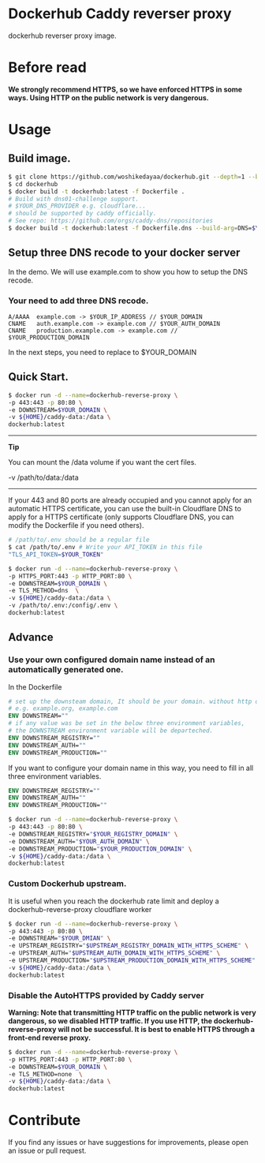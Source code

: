 # Dockerhub Caddy reverser proxy
dockerhub reverser proxy image.

# Before read
**We strongly recommend HTTPS, so we have enforced HTTPS in some ways.
Using HTTP on the public network is very dangerous.**

# Usage
## Build image.
```sh
$ git clone https://github.com/woshikedayaa/dockerhub.git --depth=1 --branch=main
$ cd dockerhub
$ docker build -t dockerhub:latest -f Dockerfile .
# Build with dns01-challenge support.
# $YOUR_DNS_PROVIDER e.g. cloudflare...
# should be supported by caddy officially.
# See repo: https://github.com/orgs/caddy-dns/repositories
$ docker build -t dockerhub:latest -f Dockerfile.dns --build-arg=DNS=$YOUR_DNS_PROVIDER.
```

## Setup three DNS recode to your docker server
In the demo. We will use example.com to show you how to setup the DNS recode.
### Your need to add three DNS recode.
```text
A/AAAA  example.com -> $YOUR_IP_ADDRESS // $YOUR_DOMAIN
CNAME   auth.example.com -> example.com // $YOUR_AUTH_DOMAIN
CNAME   production.example.com -> example.com // $YOUR_PRODUCTION_DOMAIN
```
In the next steps, you  need to replace to $YOUR_DOMAIN
## Quick Start.
```sh
$ docker run -d --name=dockerhub-reverse-proxy \
-p 443:443 -p 80:80 \
-e DOWNSTREAM=$YOUR_DOMAIN \
-v ${HOME}/caddy-data:/data \
dockerhub:latest
```
- - -
**Tip**

You can mount the /data volume if you want the cert files.

-v /path/to/data:/data
- - -
If your 443 and 80 ports are already occupied and you cannot apply for an automatic HTTPS certificate,
you can use the built-in Cloudflare DNS to apply for a HTTPS certificate
(only supports Cloudflare DNS, you can modify the Dockerfile if you need others).

```sh
# /path/to/.env should be a regular file
$ cat /path/to/.env # Write your API_TOKEN in this file
"TLS_API_TOKEN=$YOUR_TOKEN"

$ docker run -d --name=dockerhub-reverse-proxy \
-p HTTPS_PORT:443 -p HTTP_PORT:80 \
-e DOWNSTREAM=$YOUR_DOMAIN \
-e TLS_METHOD=dns  \
-v ${HOME}/caddy-data:/data \
-v /path/to/.env:/config/.env \
dockerhub:latest
```

## Advance
### Use your own configured domain name instead of an automatically generated one.
In the Dockerfile
```Dockerfile
# set up the downsteam domain, It should be your domain. without http or https schemes.
# e.g. example.org, example.com
ENV DOWNSTREAM=""
# if any value was be set in the below three environment variables,
# the DOWNSTREAM environment variable will be departeched.
ENV DOWNSTREAM_REGISTRY=""
ENV DOWNSTREAM_AUTH=""
ENV DOWNSTREAM_PRODUCTION=""
```
If you want to configure your domain name in this way,
you need to fill in all three environment variables.
```Dockerfile
ENV DOWNSTREAM_REGISTRY=""
ENV DOWNSTREAM_AUTH=""
ENV DOWNSTREAM_PRODUCTION=""
```
```sh
$ docker run -d --name=dockerhub-reverse-proxy \
-p 443:443 -p 80:80 \
-e DOWNSTREAM_REGISTRY="$YOUR_REGISTRY_DOMAIN" \
-e DOWNSTREAM_AUTH="$YOUR_AUTH_DOMAIN" \
-e DOWNSTREAM_PRODUCTION="$YOUR_PRODUCTION_DOMAIN" \
-v ${HOME}/caddy-data:/data \
dockerhub:latest
```
### Custom Dockerhub upstream.
It is useful when you reach the dockerhub rate limit and deploy a dockerhub-reverse-proxy cloudflare worker
```sh
$ docker run -d --name=dockerhub-reverse-proxy \
-p 443:443 -p 80:80 \
-e DOWNSTREAM="$YOUR_DMIAN" \
-e UPSTREAM_REGISTRY="$UPSTREAM_REGISTRY_DOMAIN_WITH_HTTPS_SCHEME" \
-e UPSTREAM_AUTH="$UPSTREAM_AUTH_DOMAIN_WITH_HTTPS_SCHEME" \
-e UPSTREAM_PRODUCTION="$UPSTREAM_PRODUCTION_DOMAIN_WITH_HTTPS_SCHEME" \
-v ${HOME}/caddy-data:/data \
dockerhub:latest
```

### Disable the AutoHTTPS provided by Caddy server
**Warning: Note that transmitting HTTP traffic on the public network is very dangerous,
so we disabled HTTP traffic. If you use HTTP, the dockerhub-reverse-proxy will not be successful.
It is best to enable HTTPS through a front-end reverse proxy.**
```sh
$ docker run -d --name=dockerhub-reverse-proxy \
-p HTTPS_PORT:443 -p HTTP_PORT:80 \
-e DOWNSTREAM=$YOUR_DOMAIN \
-e TLS_METHOD=none  \
-v ${HOME}/caddy-data:/data \
dockerhub:latest
```
# Contribute
If you find any issues or have suggestions for improvements, please open an issue or pull request.
